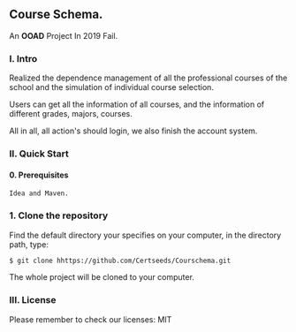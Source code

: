 ## Course Schema.

An **OOAD** Project In 2019 Fail.


### I. Intro

Realized the dependence management of all the professional courses of the school and the simulation of individual course selection.

Users can get all the information of all courses, and the information of different grades, majors, courses.

All in all, all action's should login, we also finish the account system.


### II. Quick Start


#### 0. Prerequisites

    Idea and Maven.

### 1. Clone the repository

Find the default directory your specifies on your computer, in the directory path, type:

```bash
$ git clone hhttps://github.com/Certseeds/Courschema.git
```

The whole project will be cloned to your computer.

### III. License

Please remember to check our licenses: MIT
